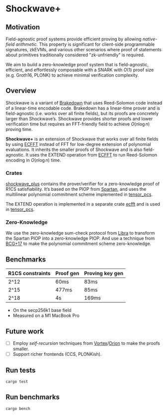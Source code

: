 # Shockwave+

## Motivation

Field-agnostic proof systems provide efficient proving by allowing *native-field arithmetic.* This property is significant for client-side programmable signatures, zkEVMs, and various other scenarios where proof of statements about primitives traditionally considered "zk-unfriendly" is required.

We aim to build a zero-knowledge proof system that is field-agnostic, efficient, and effortlessly composable with a SNARK with $O (1)$ proof size (e.g. Groth16, PLONK) to achieve minimal verification complexity.

## Overview

Shockwave is a variant of [Brakedown](https://eprint.iacr.org/2021/1043) that uses Reed-Solomon code instead of a linear-time encodable code. Brakedown has a linear-time prover and is field-agnostic (i.e. works over all finite fields), but its proofs are concretely larger than Shockwave’s. Shockwave provides shorter proofs and lower verification time but requires an FFT-friendly field to achieve $O (n\log{n})$ proving time. 

**Shockwave+** is an extension of Shockwave that works over all finite fields by using [ECFFT](https://arxiv.org/pdf/2107.08473.pdf) instead of FFT for low-degree extension of polynomial evaluations. It inherits the smaller proofs of Shockwave and is also field-agnostic. It uses the EXTEND operation from [ECFFT](https://arxiv.org/pdf/2107.08473.pdf) to run Reed-Solomon encoding in $O (n\log{n})$ time.

### Crates

[shockwave_plus](/shockwave_plus/) contains the prover/verifier for a zero-knowledge proof of R1CS satisfiability. It’s based on the PIOP from [Spartan](https://eprint.iacr.org/2019/550.pdf), and uses the multilinear polynomial commitment scheme implemented in [tensor_pcs](/shockwave_plus/src/tensor_pcs/).

The EXTEND operation is implemented in a separate crate [ecfft](https://github.com/DanTehrani/ecfft) and is used in [tensor_pcs](/shockwave_plus/src/tensor_pcs/).

### Zero-Knowledge

We use the zero-knowledge sum-check protocol from [Libra](https://eprint.iacr.org/2019/317.pdf) to transform the Spartan PIOP into a zero-knowledge PIOP. And use a technique from [BCG+17](https://eprint.iacr.org/2017/872.pdf) to make the polynomial commitment scheme zero-knowledge.


## Benchmarks
| R1CS constraints | Proof gen | Proving key gen |
| --- | --- | --- |
| 2^12 | 60ms | 83ms |
| 2^15 | 477ms | 85ms |
| 2^18 | 4s | 169ms |

- On the secp256k1 base field
- Measured on a M1 MacBook Pro

## Future work
- [ ]  Employ *self-recursion* techniques from [Vortex](https://eprint.iacr.org/2022/1633.pdf)/[Orion](https://eprint.iacr.org/2022/1010.pdf) to make the proofs smaller.
- [ ]  Support richer frontends (CCS, PLONKish).

## Run tests
```bash
cargo test
```

## Run benchmarks
```bash
cargo bench
```
